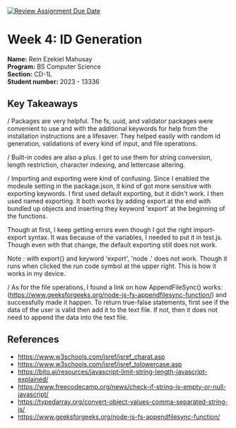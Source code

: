 [![Review Assignment Due Date](https://classroom.github.com/assets/deadline-readme-button-22041afd0340ce965d47ae6ef1cefeee28c7c493a6346c4f15d667ab976d596c.svg)](https://classroom.github.com/a/TP0ZkiLb)

# Week 4: ID Generation

**Name:** Rein Ezekiel Mahusay <br/>
**Program:** BS Computer Science <br/>
**Section:** CD-1L <br/>
**Student number:** 2023 - 13336 <br/>

## Key Takeaways

/ Packages are very helpful. The fs, uuid, and validator packages were convenient to use and with the additional keywords for help from the installation instructions are a lifesaver. They helped easily with random id generation, validations of every kind of input, and file operations. <br/>

/ Built-in codes are also a plus. I get to use them for string conversion, length restriction, character indexing, and lettercase altering. <br/>

/ Importing and exporting were kind of confusing. Since I enabled the modeule setting in the package.json, it kind of got more sensitive with exporting keywords. I first used default exporting, but it didn't work. I then used named exporting. It both works by adding export at the end with bundled up objects and inserting they keyword 'export' at the beginning of the functions. <br/>

Though at first, I keep getting errors even though I got the right import-export syntax. It was because of the variables, I needed to put it in test.js. Though even with that change, the default exporting still does not work. <br/>

Note : with export{} and keyword 'export', 'node .' does not work. Though it runs when clicked the run code symbol at the upper right. This is how it works in my device. <br/>

/ As for the file operations, I found a link on how AppendFileSync() works: (https://www.geeksforgeeks.org/node-js-fs-appendfilesync-function/) and successfully made it happen. To return true-false statements, first see if the data of the user is valid then add it to the text file. If not, then it does not need to append the data into the text file.


## References

- https://www.w3schools.com/jsref/jsref_charat.asp
- https://www.w3schools.com/jsref/jsref_tolowercase.asp
- https://bito.ai/resources/javascript-limit-string-length-javascript-explained/
- https://www.freecodecamp.org/news/check-if-string-is-empty-or-null-javascript/
- https://typedarray.org/convert-object-values-comma-separated-string-js/
- https://www.geeksforgeeks.org/node-js-fs-appendfilesync-function/